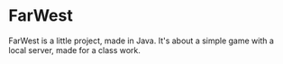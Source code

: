 # FarWest

FarWest is a little project, made in Java. It's about a simple game with a local server, made for a class work.

